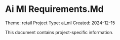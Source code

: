 # Ai Ml Requirements.Md

Theme: retail
Project Type: ai_ml
Created: 2024-12-15

This document contains project-specific information.
